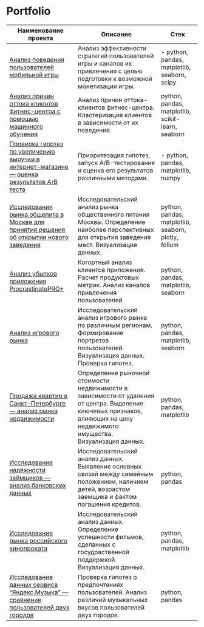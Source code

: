 # Portfolio
| Наименование проекта | Описание | Стек |
|-------------|-------------|-------------|
| [Анализ поведения пользователей мобильной игры](https://github.com/Tushkin99/Portfolio/blob/main/game_users_analysis/README.md)  | Анализ эффективности стратегий пользователей игры и каналов их привлечения с целью подготовки к возможной монетизации игры. | - python, pandas, matplotlib, seaborn, scipy  |
| [Анализ причин оттока клиентов фитнес-центра с помощью машинного обучения](https://github.com/Tushkin99/Portfolio/blob/main/fitness_ml_analysis/README.md) | Анализ причин оттока-клиентов фитнес-центра. Кластеризация клиентов в зависимости от их поведения.  | python, pandas, matplotlib, scikit-learn, seaborn |
| [Проверка гипотез по увеличению выручки в интернет-магазине — оценка результатов A/B теста](https://github.com/Tushkin99/Portfolio/tree/main/AB_test_online_store/README.md)  | Приоритезация гипотез, запуск A/B-тестирования и оценка его результатов различными методами. | - python, pandas, matplotlib, numpy  |
| [Исследования рынка общепита в Москве для принятия решения об открытии нового заведения](https://github.com/Tushkin99/Portfolio/tree/main/moscow_catering_research/README.md) | Исследовательский анализ рынка общественного питания Москвы. Определение наиболее перспективных для открытия заведения мест. Визуализация данных.  | python, pandas, matplotlib, seaborn, plotly, folium |
| [Анализ убытков приложения ProcrastinatePRO+](https://github.com/Tushkin99/Portfolio/blob/main/client_app_analysis/README.md) | Когортный анализ клиентов приложения. Расчет продуктовых метрик. Анализ каналов привлечения пользователей.  | python, pandas, matplotlib, seaborn |
| [Анализ игрового рынка](https://github.com/Tushkin99/Portfolio/blob/main/game_market_analysis/README.md) | Исследовательский анализ игрового рынка по различным регионам. Формирование портретов пользователей. Визуализация данных. Проверка гипотез.  | python, pandas, matplotlib, seaborn |
| [Продажа квартир в Санкт-Петербурге — анализ рынка недвижимости](https://github.com/Tushkin99/Portfolio/blob/main/spb_real_estate_research/README.md) | Определение рыночной стоимости недвижимости в зависимости от удаления от центра. Выделение ключевых признаков, влияющих на цену недвижимого имущества. Визуализация данных.  | python, pandas, matplotlib |
| [Исследование надёжности заёмщиков — анализ банковских данных](https://github.com/Tushkin99/Portfolio/blob/main/borrowers_research/README.md) | Исследовательский анализ данных. Выявление основных связей между семейным положением, наличием детей,  возрастом заемщика и фактом погашения кредитов.    | python, pandas |
| [Исследование рынка российского кинопроката](https://github.com/Tushkin99/Portfolio/blob/main/movie_research/README.md) | Исследовательский анализ данных. Определение успешности фильмов, сделанных с госудраственной поддержкой. Визуализация данных.    | python, pandas, matplotlib |
| [Исследование данных сервиса “Яндекс.Музыка” — сравнение пользователей двух городов](https://github.com/Tushkin99/Portfolio/blob/main/music_research/README.md) | Проверка гипотез о предпочтениях пользователей. Анализ различий музыкальных вкусов пользователей двух городов.    | python, pandas |
